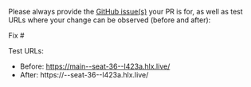 Please always provide the [GitHub issue(s)](../issues) your PR is for, as well as test URLs where your change can be observed (before and after):

Fix #<gh-issue-id>

Test URLs:
- Before: https://main--seat-36--l423a.hlx.live/
- After: https://<branch>--seat-36--l423a.hlx.live/
